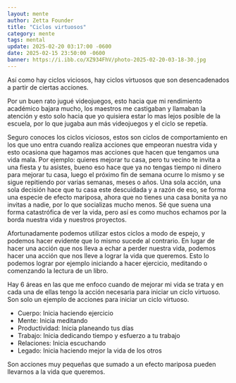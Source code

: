 ```yaml
---
layout: mente
author: Zetta Founder
title: "Ciclos virtuosos"
category: mente
tags: mental
update: 2025-02-20 03:17:00 -0600
date: 2025-02-15 23:50:00 -0600
banner: https://i.ibb.co/XZ934FhV/photo-2025-02-20-03-18-30.jpg
---
```

Así como hay ciclos viciosos, hay ciclos virtuosos que son desencadenados a partir de ciertas acciones.

Por un buen rato jugué videojuegos, esto hacia que mi rendimiento académico bajara mucho, los maestros me castigaban y llamaban la atención y esto solo hacia que yo quisiera estar lo mas lejos posible de la escuela, por lo que jugaba aun más videojuegos y el ciclo se repetía.

Seguro conoces los ciclos viciosos, estos son ciclos de comportamiento en los que uno entra cuando realiza acciones que empeoran nuestra vida y esto ocasiona que hagamos mas acciones que hacen que tengamos una vida mala. Por ejemplo: quieres mejorar tu casa, pero tu vecino te invita a una fiesta y tu asistes, bueno eso hace que ya no tengas tiempo ni dinero para mejorar tu casa, luego el próximo fin de semana ocurre lo mismo y se sigue repitiendo por varias semanas, meses o años. Una sola acción, una sola decisión hace que tu casa este descuidada y a razón de eso, se forma una especie de efecto mariposa, ahora que no tienes una casa bonita ya no invitas a nadie, por lo que socializas mucho menos. Sé que suena una forma catastrófica de ver la vida, pero así es como muchos echamos por la borda nuestra vida y nuestros proyectos.

Afortunadamente podemos utilizar estos ciclos a modo de espejo, y podemos hacer evidente que lo mismo sucede al contrario. En lugar de hacer una acción que nos lleva a echar a perder nuestra vida, podemos hacer una acción que nos lleve a lograr la vida que queremos. Esto lo podemos lograr por ejemplo iniciando a hacer ejercicio, meditando o comenzando la lectura de un libro.

Hay 6 áreas en las que me enfoco cuando de mejorar mi vida se trata y en cada una de ellas tengo la acción necesaria para iniciar un ciclo virtuoso. Son solo un ejemplo de acciones para iniciar un ciclo virtuoso.

- Cuerpo: Inicia haciendo ejercicio
- Mente: Inicia meditando
- Productividad: Inicia planeando tus días
- Trabajo: Inicia dedicando tiempo y esfuerzo a tu trabajo
- Relaciones: Inicia escuchando
- Legado: Inicia haciendo mejor la vida de los otros

Son acciones muy pequeñas que sumado a un efecto mariposa pueden llevarnos a la vida que queremos.